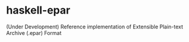 # haskell-epar
(Under Development) Reference implementation of Extensible Plain-text Archive (.epar) Format
